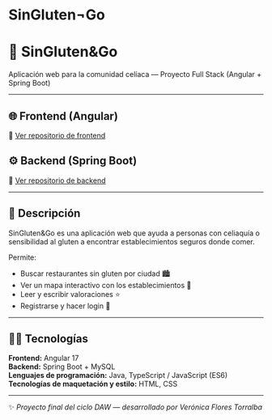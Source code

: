 # SinGluten¬Go

# 🍞 SinGluten&Go
Aplicación web para la comunidad celíaca — Proyecto Full Stack (Angular + Spring Boot)

---

## 🌐 Frontend (Angular)
🔗 [Ver repositorio de frontend](https://github.com/VeronicaFT/singlutengo-frontend)

## ⚙️ Backend (Spring Boot)
🔗 [Ver repositorio de backend](https://github.com/VeronicaFT/singlutengo-backend)

---

## 📖 Descripción
SinGluten&Go es una aplicación web que ayuda a personas con celiaquía o sensibilidad al gluten a encontrar establecimientos seguros donde comer.

Permite:
- Buscar restaurantes sin gluten por ciudad 🏙️  
- Ver un mapa interactivo con los establecimientos 📍  
- Leer y escribir valoraciones ⭐  
- Registrarse y hacer login 🔐  

---

## 👩‍💻 Tecnologías
**Frontend:** Angular 17  
**Backend:** Spring Boot + MySQL  
**Lenguajes de programación:** Java, TypeScript / JavaScript (ES6)  
**Tecnologías de maquetación y estilo:** HTML, CSS  

---

✨ *Proyecto final del ciclo DAW — desarrollado por Verónica Flores Torralba*
